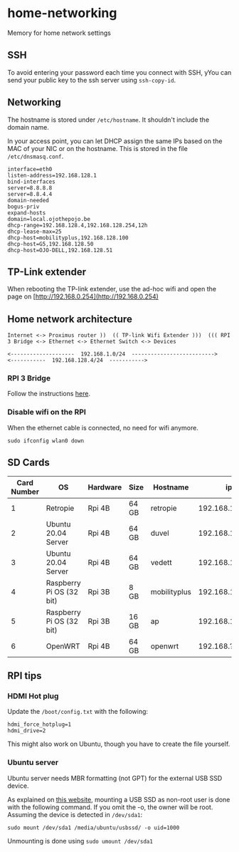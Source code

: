 # home-networking
Memory for home network settings

## SSH

To avoid entering your password each time you connect with SSH, yYou can send your public key to the ssh server using ``ssh-copy-id``.



## Networking

The hostname is stored under ``/etc/hostname``. It shouldn't include the domain name.

In your access point, you can let DHCP assign the same IPs based on the MAC of your NIC or on the hostname. This is stored in the file ``/etc/dnsmasq.conf``. 

````
interface=eth0
listen-address=192.168.128.1
bind-interfaces
server=8.8.8.8
server=8.8.4.4
domain-needed
bogus-priv
expand-hosts
domain=local.ojothepojo.be
dhcp-range=192.168.128.4,192.168.128.254,12h
dhcp-lease-max=25
dhcp-host=mobilityplus,192.168.128.100
dhcp-host=G5,192.168.128.50
dhcp-host=OJO-DELL,192.168.128.51
````


## TP-Link extender

When rebooting the TP-link extender, use the ad-hoc wifi and open the page on [http://192.168.0.254](http://192.168.0.254)


## Home network architecture

````
Internet <-> Proximus router ))  (( TP-link Wifi Extender )))  ((( RPI 3 Bridge <-> Ethernet <-> Ethernet Switch <-> Devices

<--------------------  192.168.1.0/24  -------------------------->              <-----------  192.168.128.4/24  ----------->
````

### RPI 3 Bridge

Follow the instructions [here](https://www.maketecheasier.com/turn-raspberry-pi-into-wi-fi-bridge).

### Disable wifi on the RPI
When the ethernet cable is connected, no need for wifi anymore. 
````
sudo ifconfig wlan0 down
````

## SD Cards


| Card Number   | OS                       | Hardware     | Size   | Hostname     | ip              | Remarks      | User    |
| ------------- | ------------------------ | ------------ | ------ | ------------ | --------------- | ------------ | ------- |
| 1             | Retropie                 | Rpi 4B       | 64 GB  | retropie     | 192.168.128.120 |              | pi      |
| 2             | Ubuntu 20.04 Server      | Rpi 4B       | 64 GB  | duvel        | 192.168.128.110 |              | ubuntu  |
| 3             | Ubuntu 20.04 Server      | Rpi 4B       | 64 GB  | vedett       | 192.168.128.111 |              | ubuntu  |
| 4             | Raspberry Pi OS (32 bit) | Rpi 3B       |  8 GB  | mobilityplus | 192.168.128.100 |              | pi      |
| 5             | Raspberry Pi OS (32 bit) | Rpi 3B       | 16 GB  | ap           | 192.168.128.1   | Access point | pi      |
| 6             | OpenWRT                  | Rpi 4B       | 64 GB  | openwrt      | 192.168.?????   | Access point | root    |



## RPI tips

### HDMI Hot plug

Update the ``/boot/config.txt`` with the following: 
````
hdmi_force_hotplug=1
hdmi_drive=2
````
This might also work on Ubuntu, though you have to create the file yourself. 

### Ubuntu server

Ubuntu server needs MBR formatting (not GPT) for the external USB SSD device. 

As explained on [this website](https://vitux.com/how-to-manually-mount-unmount-a-usb-device-on-ubuntu/), mounting a USB SSD as non-root user is done with the following command. If you omit the -o, the owner will be root. Assuming the device is detected in ``/dev/sda1``:
````
sudo mount /dev/sda1 /media/ubuntu/usbssd/ -o uid=1000
````
Unmounting is done using ``sudo umount /dev/sda1``

